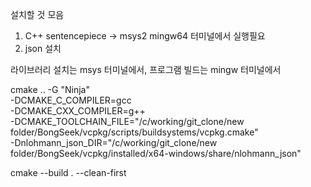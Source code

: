 설치할 것 모음
1. C++ sentencepiece -> msys2 mingw64 터미널에서 실행필요
2. json 설치

라이브러리 설치는 msys 터미널에서, 프로그램 빌드는 mingw 터미널에서


cmake .. -G "Ninja" \
  -DCMAKE_C_COMPILER=gcc \
  -DCMAKE_CXX_COMPILER=g++ \
  -DCMAKE_TOOLCHAIN_FILE="/c/working/git_clone/new folder/BongSeek/vcpkg/scripts/buildsystems/vcpkg.cmake" \
  -Dnlohmann_json_DIR="/c/working/git_clone/new folder/BongSeek/vcpkg/installed/x64-windows/share/nlohmann_json"

 cmake --build . --clean-first